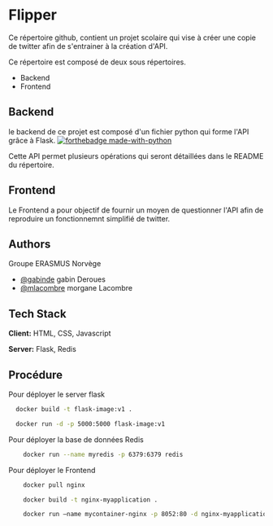 
# Flipper

Ce répertoire github, contient un projet scolaire qui vise à créer une copie de twitter afin de s'entrainer à la création d'API. 

Ce répertoire est composé de deux sous répertoires.


- Backend
- Frontend

## Backend

le backend de ce projet est composé d'un fichier python qui forme l'API grâce à Flask. 
[![forthebadge made-with-python](http://ForTheBadge.com/images/badges/made-with-python.svg)](https://www.python.org/)

Cette API permet plusieurs opérations qui seront détaillées dans le README du répertoire. 

## Frontend

Le Frontend a pour objectif de fournir un moyen de questionner l'API afin de reproduire un fonctionnemnt simplifié de twitter.




## Authors

Groupe ERASMUS Norvège

- [@gabinde](https://github.com/gabinde) gabin Deroues
- [@mlacombre](https://github.com/mlacombre) morgane Lacombre
## Tech Stack

**Client:** HTML, CSS, Javascript

**Server:** Flask, Redis


## Procédure

Pour déployer le server flask 

```bash
  docker build -t flask-image:v1 .
```

```bash
  docker run -d -p 5000:5000 flask-image:v1
```

Pour déployer la base de données Redis

```bash
    docker run --name myredis -p 6379:6379 redis
```

Pour déployer le Frontend 

```bash
    docker pull nginx
```
```bash
    docker build -t nginx-myapplication .
```

```bash
    docker run –name mycontainer-nginx -p 8052:80 -d nginx-myapplication
```

